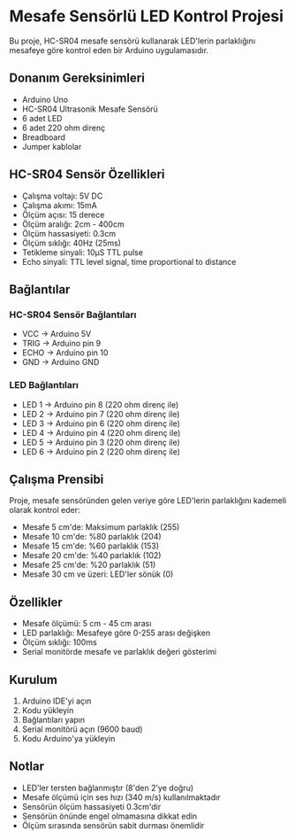 # Mesafe Sensörlü LED Kontrol Projesi

Bu proje, HC-SR04 mesafe sensörü kullanarak LED'lerin parlaklığını mesafeye göre kontrol eden bir Arduino uygulamasıdır.

## Donanım Gereksinimleri

- Arduino Uno
- HC-SR04 Ultrasonik Mesafe Sensörü
- 6 adet LED
- 6 adet 220 ohm direnç
- Breadboard
- Jumper kablolar

## HC-SR04 Sensör Özellikleri

- Çalışma voltajı: 5V DC
- Çalışma akımı: 15mA
- Ölçüm açısı: 15 derece
- Ölçüm aralığı: 2cm - 400cm
- Ölçüm hassasiyeti: 0.3cm
- Ölçüm sıklığı: 40Hz (25ms)
- Tetikleme sinyali: 10μS TTL pulse
- Echo sinyali: TTL level signal, time proportional to distance

## Bağlantılar

### HC-SR04 Sensör Bağlantıları
- VCC -> Arduino 5V
- TRIG -> Arduino pin 9
- ECHO -> Arduino pin 10
- GND -> Arduino GND

### LED Bağlantıları
- LED 1 -> Arduino pin 8 (220 ohm direnç ile)
- LED 2 -> Arduino pin 7 (220 ohm direnç ile)
- LED 3 -> Arduino pin 6 (220 ohm direnç ile)
- LED 4 -> Arduino pin 4 (220 ohm direnç ile)
- LED 5 -> Arduino pin 3 (220 ohm direnç ile)
- LED 6 -> Arduino pin 2 (220 ohm direnç ile)

## Çalışma Prensibi

Proje, mesafe sensöründen gelen veriye göre LED'lerin parlaklığını kademeli olarak kontrol eder:

- Mesafe 5 cm'de: Maksimum parlaklık (255)
- Mesafe 10 cm'de: %80 parlaklık (204)
- Mesafe 15 cm'de: %60 parlaklık (153)
- Mesafe 20 cm'de: %40 parlaklık (102)
- Mesafe 25 cm'de: %20 parlaklık (51)
- Mesafe 30 cm ve üzeri: LED'ler sönük (0)

## Özellikler

- Mesafe ölçümü: 5 cm - 45 cm arası
- LED parlaklığı: Mesafeye göre 0-255 arası değişken
- Ölçüm sıklığı: 100ms
- Serial monitörde mesafe ve parlaklık değeri gösterimi

## Kurulum

1. Arduino IDE'yi açın
2. Kodu yükleyin
3. Bağlantıları yapın
4. Serial monitörü açın (9600 baud)
5. Kodu Arduino'ya yükleyin

## Notlar

- LED'ler tersten bağlanmıştır (8'den 2'ye doğru)
- Mesafe ölçümü için ses hızı (340 m/s) kullanılmaktadır
- Sensörün ölçüm hassasiyeti 0.3cm'dir
- Sensörün önünde engel olmamasına dikkat edin
- Ölçüm sırasında sensörün sabit durması önemlidir 